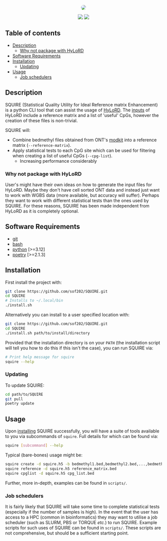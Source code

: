 <p align="center">
  <img style="border-radius:10px" src="https://github.com/user-attachments/assets/1e82a815-8bab-4f48-8f28-0960c223eb54" />
</p>

</p>
<p align="center">
    <a href="https://github.com/sof202/SQUIRE/commits/main/" alt="Commit activity">
        <img src="https://img.shields.io/github/commit-activity/m/sof202/SQUIRE?style=for-the-badge&color=green" /></a>
    <a href="https://github.com/sof202/SQUIRE/blob/main/LICENSE" alt="License">
        <img src="https://img.shields.io/github/license/sof202/SQUIRE?style=for-the-badge&color=green" /></a>
</p>

## Table of contents

* [Description](#description)
  * [Why not package with HyLoRD](#why-not-package-with-hylord)
* [Software Requirements](#software-requirements)
* [Installation](#installation)
  * [Updating](#updating)
* [Usage](#usage)
  * [Job schedulers](#job-schedulers)

## Description

SQUIRE (Statistical Quality Utility for Ideal Reference matrix Enhancement) is
a python CLI tool that can assist the usage of 
[HyLoRD](https://github.com/sof202/HyLoRD). The
[inputs](https://sof202.github.io/HyLoRD/inputs-outputs.html) of HyLoRD include
a reference matrix and a list of 'useful' CpGs, however the creation of these
files is non-trivial. 

SQUIRE will:

- Combine bedmethyl files obtained from ONT's
[modkit](https://github.com/nanoporetech/modkit) into a reference matrix
(`--reference-matrix`).
- Apply statistical tests to each CpG site which can be used for filtering 
when creating a list of useful CpGs (`--cpg-list`).
  - Increasing performance considerably

### Why not package with HyLoRD

User's might have their own ideas on how to generate the input files for
HyLoRD. Maybe they don't have cell sorted ONT data and instead just want to
work with WGBS data (more available, but accuracy will suffer). Perhaps they
want to work with different statistical tests than the ones used by SQUIRE.
For these reasons, SQUIRE has been made independent from HyLoRD as it is
completely optional.

## Software Requirements

- [git](https://git-scm.com/)
- [bash](https://www.gnu.org/software/bash/)
- [python](https://www.python.org/) [>=3.12]
- [poetry](https://github.com/python-poetry/poetry) [>=2.1.3]

## Installation

First install the project with:

```bash
git clone https://github.com/sof202/SQUIRE.git
cd SQUIRE
# Installs to ~/.local/bin
./install.sh 
```

Alternatively you can install to a user specified location with:

```bash
git clone https://github.com/sof202/SQUIRE.git
cd SQUIRE
./install.sh path/to/install/directory
```

Provided that the installation directory is on your `PATH` (the installation
script will tell you how to do this if this isn't the case), you can run SQUIRE
via:

```bash
# Print help message for squire
squire --help
```

### Updating

To update SQUIRE:

```bash
cd path/to/SQUIRE
git pull
poetry update
```

## Usage

Upon [installing](#installation) SQUIRE successfully, you will have a suite of
tools available to you via subcommands of `squire`. Full details for which
can be found via:

```bash
squire [subcommand] --help
```

Typical (bare-bones) usage might be:

```bash
squire create -d squire.h5 -b bedmethyl1.bed,bedmethyl2.bed,...,bedmethyln.bed
squire reference -d squire.h5 reference_matrix.bed
squire cpglist -d squire.h5 cpg_list.bed
```

Further, more in-depth, examples can be found in `scripts/`.

### Job schedulers

It is fairly likely that SQUIRE will take some time to complete statistical
tests (especially if the number of samples is high). In the event that the user
has access to a HPC (common in bioinformatics) they may want to utilise a job
scheduler (such as SLURM, PBS or TORQUE *etc.*) to run SQUIRE. Example scripts
for such uses of SQUIRE can be found in `scripts/`. These scripts are not
comprehensive, but should be a sufficient starting point.

